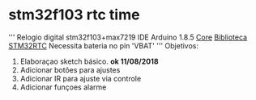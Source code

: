 # stm32f103 rtc time
'''
Relogio digital stm32f103+max7219
IDE Arduino 1.8.5
[Core](https://github.com/stm32duino/Arduino_Core_STM32)
[Biblioteca STM32RTC](https://github.com/stm32duino/STM32RTC)
Necessita bateria no pin 'VBAT'
'''
Objetivos:
1. Elaboraçao sketch básico. **ok 11/08/2018**
2. Adicionar botões para ajustes
3. Adicionar IR para ajuste via controle
4. Adicionar funçoes alarme